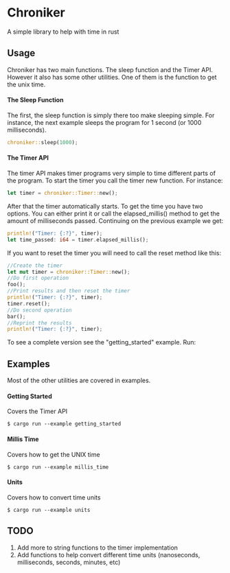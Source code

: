 # Chroniker
A simple library to help with time in rust

## Usage
Chroniker has two main functions. The sleep function and the Timer API. However it also has some other utilities. One of them is the function to get the unix time.

#### The Sleep Function
The first, the sleep function is simply there too make sleeping simple. For instance, the next example sleeps the program for 1 second (or 1000 milliseconds).   
```rust
chroniker::sleep(1000);
```

#### The Timer API
The timer API makes timer programs very simple to time different parts of the program. To start the timer you call the timer new function. For instance:
```rust
let timer = chroniker::Timer::new();
```
After that the timer automatically starts. To get the time you have two options. You can either print it or call the elapsed_millis() method to get the amount of milliseconds passed. Continuing on the previous example we get:
```rust
println!("Timer: {:?}", timer);
let time_passed: i64 = timer.elapsed_millis();
```
If you want to reset the timer you will need to call the reset method like this:
```rust
//Create the timer
let mut timer = chroniker::Timer::new();
//Do first operation
foo();
//Print results and then reset the timer
println!("Timer: {:?}", timer);
timer.reset();
//Do second operation
bar();
//Reprint the results
println!("Timer: {:?}", timer);
```
To see a complete version see the "getting_started" example. Run:

## Examples
Most of the other utilities are covered in examples.
#### Getting Started
Covers the Timer API
```
$ cargo run --example getting_started
```
#### Millis Time
Covers how to get the UNIX time
```
$ cargo run --example millis_time
```
#### Units
Covers how to convert time units
```
$ cargo run --example units
```

## TODO

1. Add more to string functions to the timer implementation
2. Add functions to help convert different time units (nanoseconds, milliseconds, seconds, minutes, etc)

